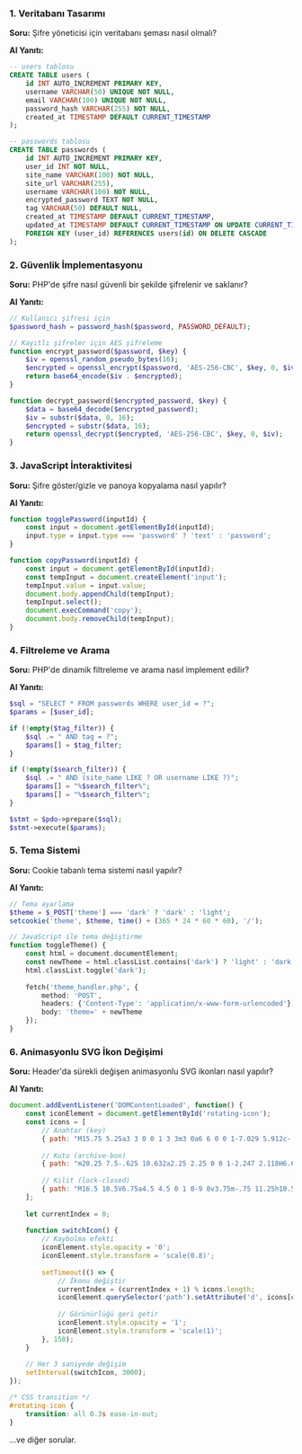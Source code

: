 ### 1. Veritabanı Tasarımı
**Soru:** Şifre yöneticisi için veritabanı şeması nasıl olmalı?

**AI Yanıtı:**
```sql
-- users tablosu
CREATE TABLE users (
    id INT AUTO_INCREMENT PRIMARY KEY,
    username VARCHAR(50) UNIQUE NOT NULL,
    email VARCHAR(100) UNIQUE NOT NULL,
    password_hash VARCHAR(255) NOT NULL,
    created_at TIMESTAMP DEFAULT CURRENT_TIMESTAMP
);

-- passwords tablosu  
CREATE TABLE passwords (
    id INT AUTO_INCREMENT PRIMARY KEY,
    user_id INT NOT NULL,
    site_name VARCHAR(100) NOT NULL,
    site_url VARCHAR(255),
    username VARCHAR(100) NOT NULL,
    encrypted_password TEXT NOT NULL,
    tag VARCHAR(50) DEFAULT NULL,
    created_at TIMESTAMP DEFAULT CURRENT_TIMESTAMP,
    updated_at TIMESTAMP DEFAULT CURRENT_TIMESTAMP ON UPDATE CURRENT_TIMESTAMP,
    FOREIGN KEY (user_id) REFERENCES users(id) ON DELETE CASCADE
);
```

### 2. Güvenlik İmplementasyonu
**Soru:** PHP'de şifre nasıl güvenli bir şekilde şifrelenir ve saklanır?

**AI Yanıtı:**
```php
// Kullanıcı şifresi için
$password_hash = password_hash($password, PASSWORD_DEFAULT);

// Kayıtlı şifreler için AES şifreleme
function encrypt_password($password, $key) {
    $iv = openssl_random_pseudo_bytes(16);
    $encrypted = openssl_encrypt($password, 'AES-256-CBC', $key, 0, $iv);
    return base64_encode($iv . $encrypted);
}

function decrypt_password($encrypted_password, $key) {
    $data = base64_decode($encrypted_password);
    $iv = substr($data, 0, 16);
    $encrypted = substr($data, 16);
    return openssl_decrypt($encrypted, 'AES-256-CBC', $key, 0, $iv);
}
```

### 3. JavaScript İnteraktivitesi
**Soru:** Şifre göster/gizle ve panoya kopyalama nasıl yapılır?

**AI Yanıtı:**
```javascript
function togglePassword(inputId) {
    const input = document.getElementById(inputId);
    input.type = input.type === 'password' ? 'text' : 'password';
}

function copyPassword(inputId) {
    const input = document.getElementById(inputId);
    const tempInput = document.createElement('input');
    tempInput.value = input.value;
    document.body.appendChild(tempInput);
    tempInput.select();
    document.execCommand('copy');
    document.body.removeChild(tempInput);
}
```

### 4. Filtreleme ve Arama
**Soru:** PHP'de dinamik filtreleme ve arama nasıl implement edilir?

**AI Yanıtı:**
```php
$sql = "SELECT * FROM passwords WHERE user_id = ?";
$params = [$user_id];

if (!empty($tag_filter)) {
    $sql .= " AND tag = ?";
    $params[] = $tag_filter;
}

if (!empty($search_filter)) {
    $sql .= " AND (site_name LIKE ? OR username LIKE ?)";
    $params[] = "%$search_filter%";
    $params[] = "%$search_filter%";
}

$stmt = $pdo->prepare($sql);
$stmt->execute($params);
```

### 5. Tema Sistemi
**Soru:** Cookie tabanlı tema sistemi nasıl yapılır?

**AI Yanıtı:**
```php
// Tema ayarlama
$theme = $_POST['theme'] === 'dark' ? 'dark' : 'light';
setcookie('theme', $theme, time() + (365 * 24 * 60 * 60), '/');

// JavaScript ile tema değiştirme
function toggleTheme() {
    const html = document.documentElement;
    const newTheme = html.classList.contains('dark') ? 'light' : 'dark';
    html.classList.toggle('dark');
    
    fetch('theme_handler.php', {
        method: 'POST',
        headers: {'Content-Type': 'application/x-www-form-urlencoded'},
        body: 'theme=' + newTheme
    });
}
```

### 6. Animasyonlu SVG İkon Değişimi
**Soru:** Header'da sürekli değişen animasyonlu SVG ikonları nasıl yapılır?

**AI Yanıtı:**
```javascript
document.addEventListener('DOMContentLoaded', function() {
    const iconElement = document.getElementById('rotating-icon');
    const icons = [
        // Anahtar (key)
        { path: "M15.75 5.25a3 3 0 0 1 3 3m3 0a6 6 0 0 1-7.029 5.912c-.563-.097-1.159.026-1.563.43L10.5 17.25H8.25v2.25H6v2.25H2.25v-2.818c0-.597.237-1.17.659-1.591l6.499-6.499c.404-.404.527-1 .43-1.563A6 6 0 1 1 21.75 8.25Z" },
        
        // Kutu (archive-box)
        { path: "m20.25 7.5-.625 10.632a2.25 2.25 0 0 1-2.247 2.118H6.622a2.25 2.25 0 0 1-2.247-2.118L3.75 7.5M10 11.25h4M3.375 7.5h17.25c.621 0 1.125-.504 1.125-1.125v-1.5c0-.621-.504-1.125-1.125-1.125H3.375c-.621 0-1.125.504-1.125 1.125v1.5c0 .621.504 1.125 1.125 1.125Z" },
        
        // Kilit (lock-closed)
        { path: "M16.5 10.5V6.75a4.5 4.5 0 1 0-9 0v3.75m-.75 11.25h10.5a2.25 2.25 0 0 0 2.25-2.25v-6.75a2.25 2.25 0 0 0-2.25-2.25H6.75a2.25 2.25 0 0 0-2.25 2.25v6.75a2.25 2.25 0 0 0 2.25 2.25Z" }
    ];
    
    let currentIndex = 0;
    
    function switchIcon() {
        // Kaybolma efekti
        iconElement.style.opacity = '0';
        iconElement.style.transform = 'scale(0.8)';
        
        setTimeout(() => {
            // İkonu değiştir
            currentIndex = (currentIndex + 1) % icons.length;
            iconElement.querySelector('path').setAttribute('d', icons[currentIndex].path);
            
            // Görünürlüğü geri getir
            iconElement.style.opacity = '1';
            iconElement.style.transform = 'scale(1)';
        }, 150);
    }
    
    // Her 3 saniyede değişim
    setInterval(switchIcon, 3000);
});
```

```css
/* CSS transition */
#rotating-icon {
    transition: all 0.3s ease-in-out;
}
```


...ve diğer sorular.
